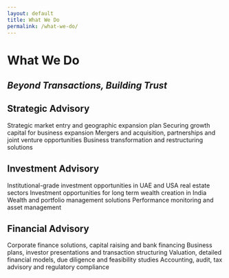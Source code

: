 ```yaml
---
layout: default
title: What We Do
permalink: /what-we-do/
---
```


# What We Do
## _Beyond Transactions, Building Trust_

## Strategic Advisory
Strategic market entry and geographic expansion plan
Securing growth capital for business expansion 
Mergers and acquisition, partnerships and joint venture opportunities 
Business transformation and restructuring solutions 

## Investment Advisory 
Institutional-grade investment opportunities in UAE and USA real estate sectors
Investment opportunities for long term wealth creation in India
Wealth and portfolio management solutions
Performance monitoring and asset management 

## Financial Advisory
Corporate finance solutions, capital raising and bank financing
Business plans, investor presentations and transaction structuring
Valuation, detailed financial models, due diligence and feasibility studies
Accounting, audit, tax advisory and regulatory compliance

